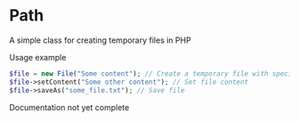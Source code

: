 # Path
A simple class for creating temporary files in PHP

Usage example
```php
$file = new File("Some content"); // Create a temporary file with specified content
$file->setContent("Some other content"); // Set file content
$file->saveAs("some_file.txt"); // Save file
```

Documentation not yet complete